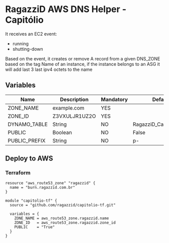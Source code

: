 # RagazziD AWS DNS Helper - Capitólio
It receives an EC2 event:
* running
* shutting-down

Based on the event, it creates or remove A record from a given DNS_ZONE based on the tag Name of an instance, if the instance belongs to an ASG it will add last 3 last ipv4 octets to the name
        
## Variables

| Name          | Description   | Mandatory | Default                |
| -----------   | ------------- | --------- | ---------------------- |
| ZONE_NAME     | example.com   | YES       |                        | 
| ZONE_ID       | Z3VXULJR1UZ2O | YES       |                        | 
| DYNAMO_TABLE  | String        | NO        | RagazziD_Capitolio_Dns |
| PUBLIC        | Boolean       | NO        | False                  |
| PUBLIC_PREFIX | String        | NO        | p-                     |


## Deploy to AWS
### Terraform
```
resource "aws_route53_zone" "ragazzid" {
  name = "burn.ragazzid.com.br"
}

module "capitolio-tf" {
  source = "github.com/ragazzid/capitolio-tf.git"

  variables = {
    ZONE_NAME = aws_route53_zone.ragazzid.name
    ZONE_ID   = aws_route53_zone.ragazzid.zone_id
    PUBLIC    = "True"
  }
}
```